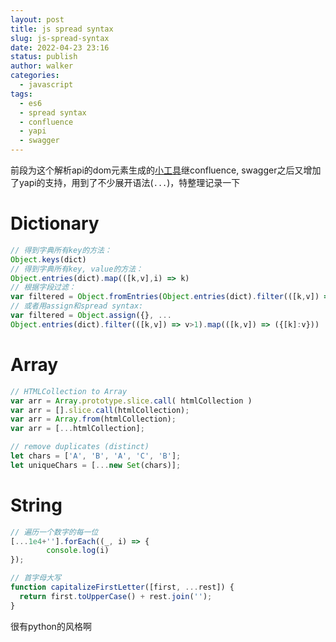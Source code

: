 ```yaml
---
layout: post
title: js spread syntax
slug: js-spread-syntax
date: 2022-04-23 23:16
status: publish
author: walker
categories: 
  - javascript
tags:
  - es6
  - spread syntax
  - confluence
  - yapi
  - swagger
---
```


前段为这个解析api的dom元素生成的[小工具](https://github.com/walkerwzy/code_generator)继confluence, swagger之后又增加了yapi的支持，用到了不少展开语法(`...`)，特整理记录一下

# Dictionary

```javascript
// 得到字典所有key的方法：
Object.keys(dict)
// 得到字典所有key, value的方法： 
Object.entries(dict).map(([k,v],i) => k)
// 根据字段过滤：
var filtered = Object.fromEntries(Object.entries(dict).filter(([k,v]) => v>1));
// 或者用assign和spread syntax:
var filtered = Object.assign({}, ...
Object.entries(dict).filter(([k,v]) => v>1).map(([k,v]) => ({[k]:v}))
```

# Array

```javascript
// HTMLCollection to Array
var arr = Array.prototype.slice.call( htmlCollection )
var arr = [].slice.call(htmlCollection);
var arr = Array.from(htmlCollection);
var arr = [...htmlCollection];

// remove duplicates (distinct)
let chars = ['A', 'B', 'A', 'C', 'B'];
let uniqueChars = [...new Set(chars)];
```

# String

```javascript
// 遍历一个数字的每一位
[...1e4+''].forEach((_, i) => {
        console.log(i)
});

// 首字母大写
function capitalizeFirstLetter([first, ...rest]) {
  return first.toUpperCase() + rest.join('');
}
```

很有python的风格啊
